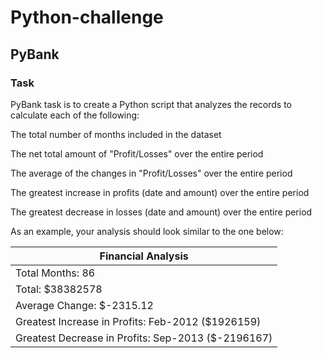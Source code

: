 # Python-challenge


## PyBank

### Task


PyBank task is to create a Python script that analyzes the records to calculate each of the following:


The total number of months included in the dataset


The net total amount of "Profit/Losses" over the entire period


The average of the changes in "Profit/Losses" over the entire period


The greatest increase in profits (date and amount) over the entire period


The greatest decrease in losses (date and amount) over the entire period


As an example, your analysis should look similar to the one below:


  |Financial Analysis|
  |------------------|
  |Total Months:                                   86|
  |Total:                                   $38382578|
  |Average  Change:                         $-2315.12|
  |Greatest Increase in Profits:  Feb-2012 ($1926159)|
  |Greatest Decrease in Profits: Sep-2013 ($-2196167)|





